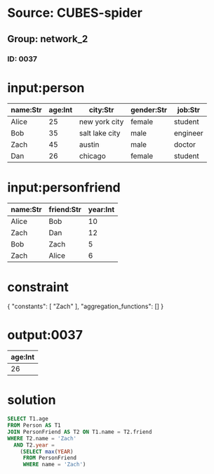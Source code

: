 # Source: CUBES-spider
## Group: network_2
### ID: 0037

# input:person

| name:Str | age:Int | city:Str | gender:Str | job:Str |
|---|---|---|---|---|
| Alice | 25 | new york city | female | student |
| Bob | 35 | salt lake city | male | engineer |
| Zach | 45 | austin | male | doctor |
| Dan | 26 | chicago | female | student |

# input:personfriend

| name:Str | friend:Str | year:Int |
|---|---|---|
| Alice | Bob | 10 |
| Zach | Dan | 12 |
| Bob | Zach | 5 |
| Zach | Alice | 6 |

# constraint

{
  "constants": [
    "Zach"
  ],
  "aggregation_functions": []
}

# output:0037

| age:Int |
|---|
| 26 |

# solution

```sql
SELECT T1.age
FROM Person AS T1
JOIN PersonFriend AS T2 ON T1.name = T2.friend
WHERE T2.name = 'Zach'
  AND T2.year =
    (SELECT max(YEAR)
     FROM PersonFriend
     WHERE name = 'Zach')
```
